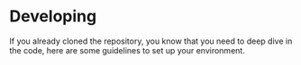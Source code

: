 # Developing

If you already cloned the repository, you know that you need to deep dive in the code, here are some guidelines to set up your environment.
